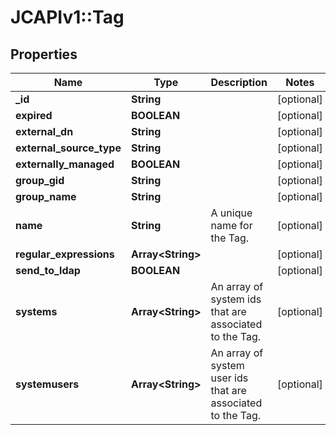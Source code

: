 # JCAPIv1::Tag

## Properties
Name | Type | Description | Notes
------------ | ------------- | ------------- | -------------
**_id** | **String** |  | [optional] 
**expired** | **BOOLEAN** |  | [optional] 
**external_dn** | **String** |  | [optional] 
**external_source_type** | **String** |  | [optional] 
**externally_managed** | **BOOLEAN** |  | [optional] 
**group_gid** | **String** |  | [optional] 
**group_name** | **String** |  | [optional] 
**name** | **String** | A unique name for the Tag. | [optional] 
**regular_expressions** | **Array&lt;String&gt;** |  | [optional] 
**send_to_ldap** | **BOOLEAN** |  | [optional] 
**systems** | **Array&lt;String&gt;** | An array of system ids that are associated to the Tag. | [optional] 
**systemusers** | **Array&lt;String&gt;** | An array of system user ids that are associated to the Tag. | [optional] 



